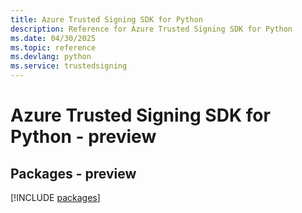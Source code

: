 ```yaml
---
title: Azure Trusted Signing SDK for Python
description: Reference for Azure Trusted Signing SDK for Python
ms.date: 04/30/2025
ms.topic: reference
ms.devlang: python
ms.service: trustedsigning
---
```

# Azure Trusted Signing SDK for Python - preview
## Packages - preview
[!INCLUDE [packages](trusted-signing-index.md)]
